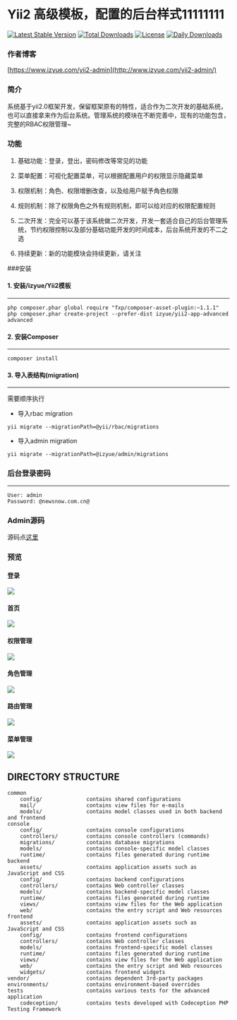 Yii2 高级模板，配置的后台样式11111111
===============================

[![Latest Stable Version](https://poser.pugx.org/izyue/yii2-app-advanced/v/stable)](https://packagist.org/packages/izyue/yii2-app-advanced)
[![Total Downloads](https://poser.pugx.org/izyue/yii2-app-advanced/downloads)](https://packagist.org/packages/izyue/yii2-app-advanced)
[![License](https://poser.pugx.org/izyue/yii2-app-advanced/license)](https://packagist.org/packages/izyue/yii2-app-advanced)
[![Daily Downloads](https://poser.pugx.org/izyue/yii2-app-advanced/d/daily)](https://packagist.org/packages/izyue/yii2-app-advanced)

### 作者博客

[https://www.izyue.com/yii2-admin](http://www.izyue.com/yii2-admin/)

### 简介

系统基于yii2.0框架开发，保留框架原有的特性，适合作为二次开发的基础系统，也可以直接拿来作为后台系统。管理系统的模块在不断完善中，现有的功能包含，完整的RBAC权限管理~

### 功能

1. 基础功能：登录，登出，密码修改等常见的功能

2. 菜单配置：可视化配置菜单，可以根据配置用户的权限显示隐藏菜单

3. 权限机制：角色、权限增删改查，以及给用户赋予角色权限

4. 规则机制：除了权限角色之外有规则机制，即可以给对应的权限配置规则

5. 二次开发：完全可以基于该系统做二次开发，开发一套适合自己的后台管理系统，节约权限控制以及部分基础功能开发的时间成本，后台系统开发的不二之选

6. 持续更新：新的功能模块会持续更新，请关注

###安装

#### 1. 安装/izyue/Yii2模板
---

```
php composer.phar global require "fxp/composer-asset-plugin:~1.1.1"
php composer.phar create-project --prefer-dist izyue/yii2-app-advanced advanced
```

#### 2. 安装Composer
---

```
composer install
```

#### 3. 导入表结构(migration)
---

需要顺序执行

- 导入rbac migration

```
yii migrate --migrationPath=@yii/rbac/migrations
```
- 导入admin migration

```
yii migrate --migrationPath=@izyue/admin/migrations
```

### 后台登录密码
---

```
User: admin
Password: @newsnow.com.cn@
```

### Admin源码

源码点[这里](https://github.com/liulipeng/Yii2-Admin)


### 预览

#### 登录

![](http://www.izyue.com/yii2-admin/index/1.jpg)

#### 首页

![](http://www.izyue.com/yii2-admin/index/2.jpg)

#### 权限管理

![](http://www.izyue.com/yii2-admin/index/3.jpg)

#### 角色管理

![](http://www.izyue.com/yii2-admin/index/4.jpg)

#### 路由管理

![](http://www.izyue.com/yii2-admin/index/5.jpg)

#### 菜单管理

![](http://www.izyue.com/yii2-admin/index/6.jpg)

DIRECTORY STRUCTURE
-------------------

```
common
    config/              contains shared configurations
    mail/                contains view files for e-mails
    models/              contains model classes used in both backend and frontend
console
    config/              contains console configurations
    controllers/         contains console controllers (commands)
    migrations/          contains database migrations
    models/              contains console-specific model classes
    runtime/             contains files generated during runtime
backend
    assets/              contains application assets such as JavaScript and CSS
    config/              contains backend configurations
    controllers/         contains Web controller classes
    models/              contains backend-specific model classes
    runtime/             contains files generated during runtime
    views/               contains view files for the Web application
    web/                 contains the entry script and Web resources
frontend
    assets/              contains application assets such as JavaScript and CSS
    config/              contains frontend configurations
    controllers/         contains Web controller classes
    models/              contains frontend-specific model classes
    runtime/             contains files generated during runtime
    views/               contains view files for the Web application
    web/                 contains the entry script and Web resources
    widgets/             contains frontend widgets
vendor/                  contains dependent 3rd-party packages
environments/            contains environment-based overrides
tests                    contains various tests for the advanced application
    codeception/         contains tests developed with Codeception PHP Testing Framework
```
